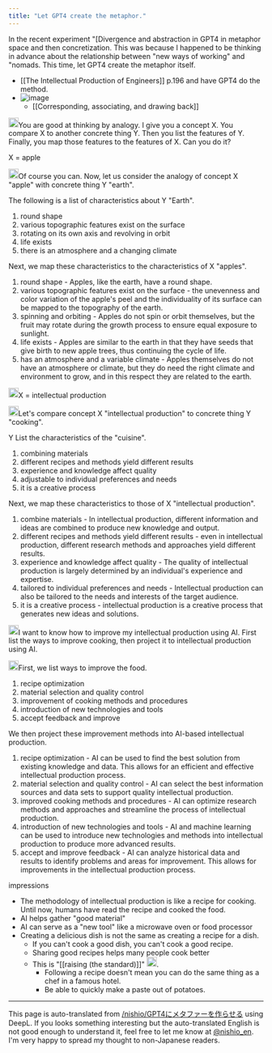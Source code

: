 ```yaml
---
title: "Let GPT4 create the metaphor."
---
```


In the recent experiment "[Divergence and abstraction in GPT4 in metaphor space and then concretization. This was because I happened to be thinking in advance about the relationship between "new ways of working" and "nomads.
This time, let GPT4 create the metaphor itself.
- [[The Intellectual Production of Engineers]] p.196 and have GPT4 do the method.
- ![image](https://gyazo.com/28863b337cf8a2f348fc7b89592c56c5/thumb/1000)
    - [[Corresponding, associating, and drawing back]]

<img src='https://scrapbox.io/api/pages/nishio-en/nishio/icon' alt='nishio.icon' height="19.5"/>You are good at thinking by analogy. I give you a concept X. You compare X to another concrete thing Y. Then you list the features of Y. Finally, you map those features to the features of X. Can you do it?

X = apple

<img src='https://scrapbox.io/api/pages/nishio-en/GPT-4/icon' alt='GPT-4.icon' height="19.5"/>Of course you can. Now, let us consider the analogy of concept X "apple" with concrete thing Y "earth".

The following is a list of characteristics about Y "Earth".
1. round shape
2. various topographic features exist on the surface
3. rotating on its own axis and revolving in orbit
4. life exists
5. there is an atmosphere and a changing climate

Next, we map these characteristics to the characteristics of X "apples".
1. round shape - Apples, like the earth, have a round shape.
2. various topographic features exist on the surface - the unevenness and color variation of the apple's peel and the individuality of its surface can be mapped to the topography of the earth.
3. spinning and orbiting - Apples do not spin or orbit themselves, but the fruit may rotate during the growth process to ensure equal exposure to sunlight.
4. life exists - Apples are similar to the earth in that they have seeds that give birth to new apple trees, thus continuing the cycle of life.
5. has an atmosphere and a variable climate - Apples themselves do not have an atmosphere or climate, but they do need the right climate and environment to grow, and in this respect they are related to the earth.

<img src='https://scrapbox.io/api/pages/nishio-en/nishio/icon' alt='nishio.icon' height="19.5"/>X = intellectual production

<img src='https://scrapbox.io/api/pages/nishio-en/GPT-4/icon' alt='GPT-4.icon' height="19.5"/>Let's compare concept X "intellectual production" to concrete thing Y "cooking".

Y List the characteristics of the "cuisine".
1. combining materials
2. different recipes and methods yield different results
3. experience and knowledge affect quality
4. adjustable to individual preferences and needs
5. it is a creative process

Next, we map these characteristics to those of X "intellectual production".
1. combine materials - In intellectual production, different information and ideas are combined to produce new knowledge and output.
2. different recipes and methods yield different results - even in intellectual production, different research methods and approaches yield different results.
3. experience and knowledge affect quality - The quality of intellectual production is largely determined by an individual's experience and expertise.
4. tailored to individual preferences and needs - Intellectual production can also be tailored to the needs and interests of the target audience.
5. it is a creative process - intellectual production is a creative process that generates new ideas and solutions.

<img src='https://scrapbox.io/api/pages/nishio-en/nishio/icon' alt='nishio.icon' height="19.5"/>I want to know how to improve my intellectual production using AI. First list the ways to improve cooking, then project it to intellectual production using AI.

<img src='https://scrapbox.io/api/pages/nishio-en/GPT-4/icon' alt='GPT-4.icon' height="19.5"/>First, we list ways to improve the food.
1. recipe optimization
2. material selection and quality control
3. improvement of cooking methods and procedures
4. introduction of new technologies and tools
5. accept feedback and improve

We then project these improvement methods into AI-based intellectual production.
1. recipe optimization - AI can be used to find the best solution from existing knowledge and data. This allows for an efficient and effective intellectual production process.
2. material selection and quality control - AI can select the best information sources and data sets to support quality intellectual production.
3. improved cooking methods and procedures - AI can optimize research methods and approaches and streamline the process of intellectual production.
4. introduction of new technologies and tools - AI and machine learning can be used to introduce new technologies and methods into intellectual production to produce more advanced results.
5. accept and improve feedback - AI can analyze historical data and results to identify problems and areas for improvement. This allows for improvements in the intellectual production process.


impressions
- The methodology of intellectual production is like a recipe for cooking. Until now, humans have read the recipe and cooked the food.
- AI helps gather "good material"
- AI can serve as a "new tool" like a microwave oven or food processor
- Creating a delicious dish is not the same as creating a recipe for a dish.
    - If you can't cook a good dish, you can't cook a good recipe.
    - Sharing good recipes helps many people cook better
    - This is "[[raising (the standard)]]" <img src='https://scrapbox.io/api/pages/nishio-en/bottom up/icon' alt='bottom up.icon' height="19.5"/>.
        - Following a recipe doesn't mean you can do the same thing as a chef in a famous hotel.
        - Be able to quickly make a paste out of potatoes.

---
This page is auto-translated from [/nishio/GPT4にメタファーを作らせる](https://scrapbox.io/nishio/GPT4にメタファーを作らせる) using DeepL. If you looks something interesting but the auto-translated English is not good enough to understand it, feel free to let me know at [@nishio_en](https://twitter.com/nishio_en). I'm very happy to spread my thought to non-Japanese readers.